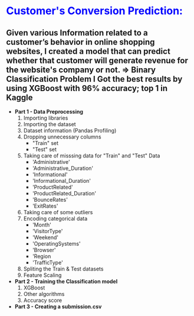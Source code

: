 # <font color='blue'>Customer's Conversion Prediction: </font> 

Given various Information related to a customer’s behavior in online shopping websites,
I created a model that can predict whether that customer will generate revenue for the website's company or not. 
   => Binary Classification Problem
I Got the best results by using XGBoost with 96% accuracy; top 1 in Kaggle
---
 
* **Part 1 - Data Preprocessing**
   1. Importing libraries
   2. Importing the dataset
   3. Dataset information (Pandas Profiling)
   4. Dropping unnecessary columns
      - "Train" set
      - "Test" set
   5. Taking care of misssing data for "Train" and "Test" Data
      - 'Administrative'          
      - 'Administrative_Duration'
      - 'Informational'
      - 'Informational_Duration' 
      - 'ProductRelated' 
      - 'ProductRelated_Duration'
      - 'BounceRates'
      - 'ExitRates'
   6. Taking care of some outliers
   7. Encoding categorical data
      - 'Month'        
      - 'VisitorType'
      - 'Weekend'
      - 'OperatingSystems'
      - 'Browser'
      - 'Region
      - 'TrafficType'
   8. Spliting the Train & Test datasets
   9. Feature Scaling   
* **Part 2 - Training the Classification model**
   1. XGBoost
   2. Other algorithms
   3. Accuracy score  
* **Part 3 - Creating a submission.csv**
